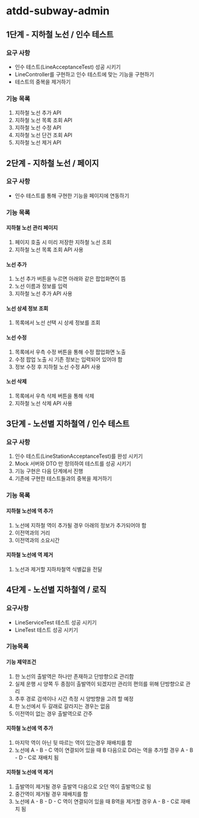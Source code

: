 # atdd-subway-admin

## 1단계 - 지하철 노선 / 인수 테스트
### 요구 사항
- 인수 테스트(LineAcceptanceTest) 성공 시키기
- LineController를 구현하고 인수 테스트에 맞는 기능을 구현하기
- 테스트의 중복을 제거하기

### 기능 목록
1. 지하철 노선 추가 API
2. 지하철 노선 목록 조회 API
3. 지하철 노선 수정 API
4. 지하철 노선 단건 조회 API
5. 지하철 노선 제거 API

## 2단계 - 지하철 노선 / 페이지
### 요구 사항
- 인수 테스트를 통해 구현한 기능을 페이지에 연동하기

### 기능 목록
#### 지하철 노선 관리 페이지
1.  페이지 호출 시 미리 저장한 지하철 노선 조회
2. 지하철 노선 목록 조회 API 사용
#### 노선 추가
1. 노선 추가 버튼을 누르면 아래와 같은 팝업화면이 뜸
2. 노선 이름과 정보를 입력
3. 지하철 노선 추가 API 사용
#### 노선 상세 정보 조회
1. 목록에서 노선 선택 시 상세 정보를 조회
#### 노선 수정
1. 목록에서 우측 수정 버튼을 통해 수정 팝업화면 노출
2. 수정 팝업 노출 시 기존 정보는 입력되어 있어야 함
3. 정보 수정 후 지하철 노선 수정 API 사용
#### 노선 삭제
1. 목록에서 우측 삭제 버튼을 통해 삭제
2. 지하철 노선 삭제 API 사용

## 3단계 - 노선별 지하철역 / 인수 테스트
### 요구 사항
1. 인수 테스트(LineStationAcceptanceTest)를 완성 시키기
2. Mock 서버와 DTO 만 정의하여 테스트를 성공 시키기
3. 기능 구현은 다음 단계에서 진행
4. 기존에 구현한 테스트들과의 중복을 제거하기
### 기능 목록
#### 지하철 노선에 역 추가
1. 노선에 지하철 역이 추가될 경우 아래의 정보가 추가되어야 함
2. 이전역과의 거리
3. 이전역과의 소요시간
#### 지하철 노선에 역 제거
1. 노선과 제거할 지하차철역 식별값을 전달

## 4단계 - 노선별 지하철역 / 로직 
### 요구사항
- LineServiceTest 테스트 성공 시키기
- LineTest 테스트 성공 시키기

### 기능목록
#### 기능 제약조건
1. 한 노선의 출발역은 하나만 존재하고 단방향으로 관리함
2. 실제 운행 시 양쪽 두 종점이 출발역이 되겠지만 관리의 편의를 위해 단방향으로 관리
3. 추후 경로 검색이나 시간 측정 시 양방향을 고려 할 예정
4. 한 노선에서 두 갈래로 갈라지는 경우는 없음
5. 이전역이 없는 경우 출발역으로 간주
#### 지하철 노선에 역 추가
1. 마지막 역이 아닌 뒷 따르는 역이 있는경우 재배치를 함
2. 노선에 A - B - C 역이 연결되어 있을 때 B 다음으로 D라는 역을 추가할 경우 A - B - D - C로 재배치 됨
#### 지하철 노선에 역 제거
1. 출발역이 제거될 경우 출발역 다음으로 오던 역이 출발역으로 됨
2. 중간역이 제거될 경우 재배치를 함
3. 노선에 A - B - D - C 역이 연결되어 있을 때 B역을 제거할 경우 A - B - C로 재배치 됨